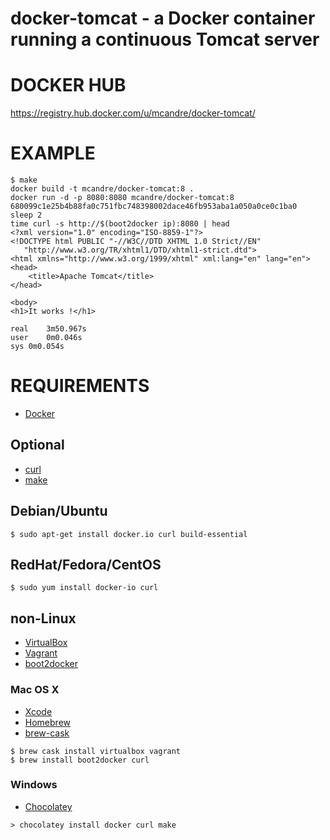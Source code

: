 # docker-tomcat - a Docker container running a continuous Tomcat server

# DOCKER HUB

https://registry.hub.docker.com/u/mcandre/docker-tomcat/

# EXAMPLE

```
$ make
docker build -t mcandre/docker-tomcat:8 .
docker run -d -p 8080:8080 mcandre/docker-tomcat:8
680099c1e25b4b88fa0c751fbc748398002dace46fb953aba1a050a0ce0c1ba0
sleep 2
time curl -s http://$(boot2docker ip):8080 | head
<?xml version="1.0" encoding="ISO-8859-1"?>
<!DOCTYPE html PUBLIC "-//W3C//DTD XHTML 1.0 Strict//EN"
   "http://www.w3.org/TR/xhtml1/DTD/xhtml1-strict.dtd">
<html xmlns="http://www.w3.org/1999/xhtml" xml:lang="en" lang="en">
<head>
    <title>Apache Tomcat</title>
</head>

<body>
<h1>It works !</h1>

real	3m50.967s
user	0m0.046s
sys	0m0.054s
```

# REQUIREMENTS

* [Docker](https://www.docker.com/)

## Optional

* [curl](http://curl.haxx.se/)
* [make](http://www.gnu.org/software/make/)

## Debian/Ubuntu

```
$ sudo apt-get install docker.io curl build-essential
```

## RedHat/Fedora/CentOS

```
$ sudo yum install docker-io curl
```

## non-Linux

* [VirtualBox](https://www.virtualbox.org/)
* [Vagrant](https://www.vagrantup.com/)
* [boot2docker](http://boot2docker.io/)

### Mac OS X

* [Xcode](http://itunes.apple.com/us/app/xcode/id497799835?ls=1&mt=12)
* [Homebrew](http://brew.sh/)
* [brew-cask](http://caskroom.io/)

```
$ brew cask install virtualbox vagrant
$ brew install boot2docker curl
```

### Windows

* [Chocolatey](https://chocolatey.org/)

```
> chocolatey install docker curl make
```
